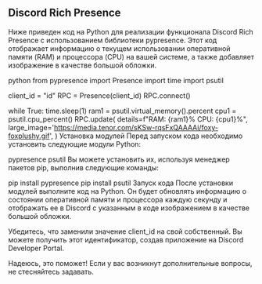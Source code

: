 ## Discord Rich Presence

Ниже приведен код на Python для реализации функционала Discord Rich Presence с использованием библиотеки pypresence. Этот код отображает информацию о текущем использовании оперативной памяти (RAM) и процессора (CPU) на вашей системе, а также добавляет изображение в качестве большой обложки.

python
from pypresence import Presence
import time
import psutil

client_id = "id"
RPC = Presence(client_id)
RPC.connect()

while True:
    time.sleep(1)
    ram1 = psutil.virtual_memory().percent
    cpu1 = psutil.cpu_percent()
    RPC.update(
        details=f"RAM: {ram1}% CPU: {cpu1}%",
        large_image='https://media.tenor.com/sKSw-rqsFxQAAAAi/foxy-foxplushy.gif',
    )
Установка модулей
Перед запуском кода необходимо установить следующие модули Python:

pypresence
psutil
Вы можете установить их, используя менеджер пакетов pip, выполнив следующие команды:

pip install pypresence
pip install psutil
Запуск кода
После установки модулей выполните код на Python. Он будет обновлять информацию о состоянии оперативной памяти и процессора каждую секунду и отображать ее в Discord с указанным в коде изображением в качестве большой обложки.

Убедитесь, что заменили значение client_id на свой собственный. Вы можете получить этот идентификатор, создав приложение на Discord Developer Portal.

Надеюсь, это поможет! Если у вас возникнут дополнительные вопросы, не стесняйтесь задавать.
